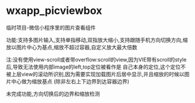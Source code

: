 # wxapp_picviewbox
临时项目-微信小程序里的图片查看组件

功能:支持多图片输入,支持单指移动,双指放大缩小,支持跟随手机方向切换方向,缩放以图片中心为基点,缩放不超过容器,自定义放大最大倍数

注:没有使用view-scroll或者带overflow:scroll的view,因为VIE带有scroll的style后,导致无法使用内部image的left,top定位被看作是 自己本身的定位,这个定位不被上层view的滚动所识别,因为需要实现加载图片后居中显示,并且缩放的时候以图片中心做为缩放基点 (除非左右上下边界到达容器边界)

未完成功能,方向切换后的边界和缩放检测
